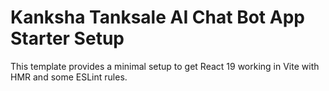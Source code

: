 # Kanksha Tanksale AI Chat Bot App Starter Setup

This template provides a minimal setup to get React 19 working in Vite with HMR and some ESLint rules.